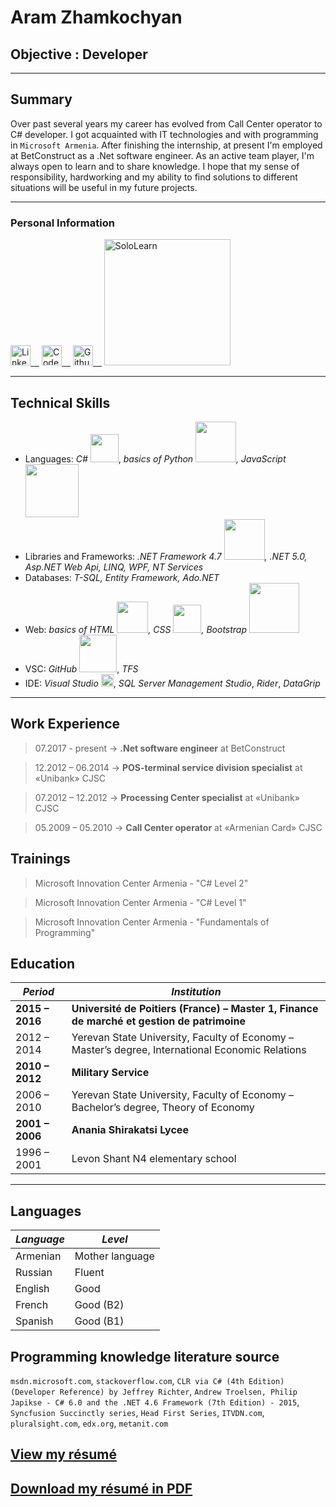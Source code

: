 # Aram Zhamkochyan

## Objective : Developer

<hr width="100%" size="10" color="blue"/>

## Summary
Over past several years my career has evolved from Call Center operator to C# developer. I got acquainted with IT technologies and with programming in `Microsoft Armenia`. After finishing the internship, at present I'm employed at BetConstruct as a .Net software engineer. As an active team player, I'm always open to learn and to share knowledge. I hope that my sense of responsibility, hardworking and my ability to find solutions to different situations will be useful in my future projects.

---------------------------------------------------------------------------------------------------------------------------------------

<h3>Personal Information</h3>

<a href="https://www.linkedin.com/in/aram-zhamkochyan/"><img alt="LinkedIn" width="32px" src="https://cdn.jsdelivr.net/npm/simple-icons@v3/icons/linkedin.svg" />&emsp;</a>
<a href="https://codefights.com/profile/kacap1707"><img alt="CodeSignal" width="32px" src="https://cdn.freebiesupply.com/logos/large/2x/codefights-logo-svg-vector.svg" />&emsp;</a>
<a align="left" href="https://github.com/aramzham"><img alt="Github" width="32px" src="https://cdn.jsdelivr.net/npm/simple-icons@v3/icons/github.svg" />&emsp;</a>
<a align="left" href="https://www.sololearn.com/Profile/1992269"><img alt="SoloLearn" width="202px" src="https://upload.wikimedia.org/wikipedia/commons/5/53/SoloLearn_logo.svg" /></a>

----------------------------------------------------------------------------------------------------------------------------------------
## Technical Skills
* Languages: *C#* <img width="45px" src="https://img.shields.io/badge/c%23%20-%23239120.svg?&style=for-the-badge&logo=c-sharp&logoColor=white"/>, *basics of Python <img width="65px" src="https://img.shields.io/badge/python-%233776AB.svg?&style=for-the-badge&logo=python&logoColor=white"/>, JavaScript <img width="85px" src="https://img.shields.io/badge/javascript-%23F7DF1E.svg?&style=for-the-badge&logo=javascript&logoColor=black"/>*
* Libraries and Frameworks: *.NET Framework 4.7 <img width="65px" src="https://img.shields.io/badge/dotnet-net%23239120.svg?color=5C2D91&style=for-the-badge&logo=.net&logoColor=whitek"/>, .NET 5.0, Asp.NET Web Api, LINQ, WPF, NT Services*
* Databases: *T-SQL, Entity Framework, Ado.NET*
* Web: *basics of HTML <img width="50px" src="https://img.shields.io/badge/html-%23239120.svg?&style=for-the-badge&logo=html5&logoColor=white"/>, CSS <img width="45px" src="https://img.shields.io/badge/css-%23239120.svg?&style=for-the-badge&logo=css3&logoColor=white"/>, Bootstrap <img width="80px" src="https://img.shields.io/badge/bootstrap%20-%23563D7C.svg?&style=for-the-badge&logo=bootstrap&logoColor=white"/>*
* VSC: *GitHub* <img width="60px" src="https://img.shields.io/badge/github-%23100000.svg?&style=for-the-badge&logo=github&logoColor=white"/>, *TFS*
* IDE: *Visual Studio* <img width="20px" src="https://cdn.jsdelivr.net/npm/simple-icons@v3/icons/visualstudio.svg"/>, *SQL Server Management Studio*, *Rider*, *DataGrip*

---------------------------------------------------------------------------------------------------------------------------------------
## Work Experience
> 07.2017 - present  ->    **.Net software engineer** at BetConstruct

> 12.2012 – 06.2014  ->    **POS-terminal service division specialist** at «Unibank» CJSC

> 07.2012 – 12.2012  ->    **Processing Center specialist** at «Unibank» CJSC

> 05.2009 – 05.2010  ->    **Call Center operator** at «Armenian Card» CJSC 

## Trainings
> Microsoft Innovation Center Armenia - "C# Level 2"

> Microsoft Innovation Center Armenia - "C# Level 1"

> Microsoft Innovation Center Armenia - "Fundamentals of Programming"

## Education

_Period_ | _Institution_
---------|---------------
**2015 – 2016**|**Université de Poitiers (France) – Master 1, Finance de marché et gestion de patrimoine**
2012 – 2014|Yerevan State University, Faculty of Economy – Master’s degree, International Economic Relations
**2010 – 2012**|**Military Service**
2006 – 2010|Yerevan State University, Faculty of Economy – Bachelor’s degree, Theory of Economy
**2001 – 2006**|**Anania Shirakatsi Lycee**
1996 – 2001|Levon Shant N4 elementary school
----------------------------------------------------------------------------------------------------------------------------------------

## Languages
*Language*|*Level*
----------|-------
Armenian|Mother language
Russian|Fluent
English|Good
French|Good (B2)
Spanish|Good (B1)

## Programming knowledge literature source
`msdn.microsoft.com`, `stackoverflow.com`, `CLR via C# (4th Edition) (Developer Reference) by Jeffrey Richter`, `Andrew Troelsen, Philip Japikse - C# 6.0 and the .NET 4.6 Framework (7th Edition) - 2015`, `Syncfusion Succinctly series`, `Head First Series`, `ITVDN.com`,  `pluralsight.com`, `edx.org`, `metanit.com`

## [View my résumé](https://github.com/aramzham/My-CV/blob/master/Aram%20CV%20in%20english%20090418.pdf)
<html>
<h2><a href = "https://github.com/aramzham/My-CV/files/2630047/Aram.CV.in.english.090418.pdf">Download my résumé in PDF</a></h2>
</html>
